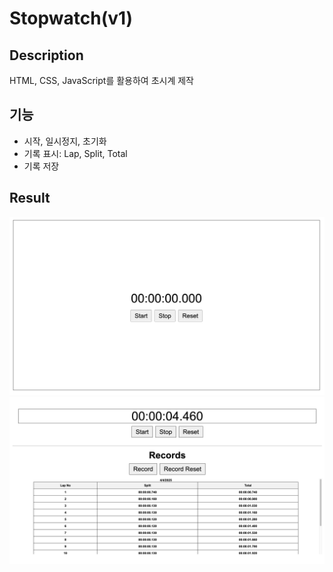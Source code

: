 # Stopwatch(v1)

## Description
HTML, CSS, JavaScript를 활용하여 초시계 제작

## 기능
- 시작, 일시정지, 초기화
- 기록 표시: Lap, Split, Total
- 기록 저장

## Result
![Stopwatch 결과물1](./result/result1.png)
![Stopwatch 결과물2](./result/result2.png)
